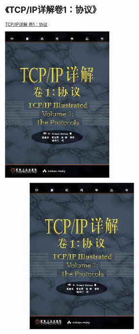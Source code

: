 
# 《TCP/IP详解卷1：协议》

[TCP/IP详解 卷1：协议](http://www.52im.net/topic-tcpipvol1.html)

![](TCPIP-Illustrated_Volume-1/images/book_cover.jpg)

<div align=center><img width="" height="" src="TCPIP-Illustrated_Volume-1/images/book_cover.jpg"/></div>

